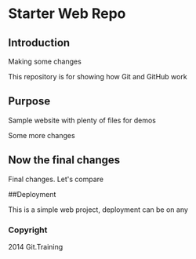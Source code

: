 # Starter Web Repo

## Introduction

Making some changes

This repository is for showing how Git and GitHub work

## Purpose

Sample website with plenty of files for demos

Some more changes

## Now the final changes

Final changes.
Let's compare

##Deployment

This is a simple web project, deployment can be on any

### Copyright

2014 Git.Training